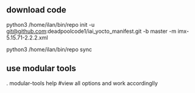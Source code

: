 ## download code

python3 /home/ilan/bin/repo init -u git@github.com:deadpoolcode1/iai_yocto_manifest.git -b master -m imx-5.15.71-2.2.2.xml

python3 /home/ilan/bin/repo sync

## use modular tools

. modular-tools help  #view all options and work accordinglly
